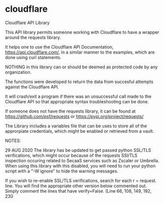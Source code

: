 # cloudflare
Cloudflare API Library

This API library permits someone working with Cloudflare to have a wrapper around the requests library.

It helps one to use the Cloudflare API Documentation, https://api.cloudflare.com/, in a similar manner to the examples, which are done using curl statements.

NOTHING in this library can or should be deemed as protected code by any organization.

The functions were developed to return the data from succesful attempts against the Cloudflare API.

It will crash/exit a program if there was an unsuccessful call made to the Cloudflare API so that appropriate syntax troubleshooting can be done.

If someone does not have the requests library, it can be found at https://github.com/psf/requests or https://pypi.org/project/requests/

The Library includes a variables file that can be uses to store all of the approrpiate credentials, which might be enabled or retrieved from a vault.

NOTES:

29 AUG 2020
The library has be updated to get passed python SSL/TLS verifications, which might occur because of the requests SSl/TLS inspection occuring related to SecaaS services such as Zscaler or Umbrella. When using this library with this disabled, you will need to run your python script with a "-W ignore" to hide the warning messages.

If you wish to re-enable SSL/TLS verifications, search for each r = request. line. You will find the appropriate other version below commented out. Simply comment the lines that have verify=False. (Line 66, 108, 149, 192, 230
